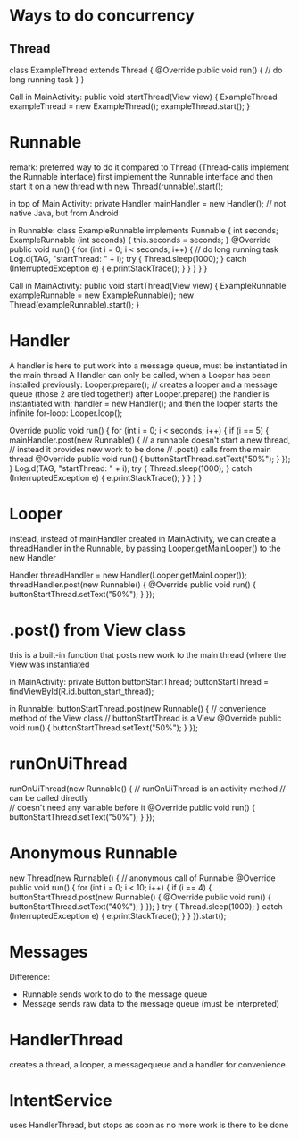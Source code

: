# Ways to do concurrency

## Thread
class ExampleThread extends Thread {
    @Override
    public void run() {
        // do long running task
    }
}

Call in MainActivity:
public void startThread(View view) {
    ExampleThread exampleThread = new ExampleThread();
    exampleThread.start();
}

# Runnable
remark: preferred way to do it compared to Thread (Thread-calls implement the Runnable interface)
first implement the Runnable interface and then start it on a new thread with new Thread(runnable).start();

in top of Main Activity:
private Handler mainHandler = new Handler(); // not native Java, but from Android

in Runnable:
class ExampleRunnable implements Runnable {
        int seconds;
        ExampleRunnable (int seconds) {
            this.seconds = seconds;
        }
        @Override
        public void run() {
            for (int i = 0; i < seconds; i++) { // do long running task
                Log.d(TAG, "startThread: " + i);
                try {
                    Thread.sleep(1000);
                } catch (InterruptedException e) {
                    e.printStackTrace();
                }
            }
        }
    }
}
    
Call in MainActivity:
public void startThread(View view) {
    ExampleRunnable exampleRunnable = new ExampleRunnable();
    new Thread(exampleRunnable).start();
}

# Handler
A handler is here to put work into a message queue, must be instantiated in the main thread
A Handler can only be called, when a Looper has been installed previously: 
Looper.prepare(); // creates a looper and a message queue (those 2 are tied together!)
after Looper.prepare() the handler is instantiated with:
handler = new Handler();
and then the looper starts the infinite for-loop:
Looper.loop();


Override
    public void run() {
        for (int i = 0; i < seconds; i++) {
            if (i == 5) {
                mainHandler.post(new Runnable() { // a runnable doesn't start a new thread,
                                                  // instead it provides new work to be done
                                                  // .post() calls from the main thread
                    @Override
                    public void run() {
                        buttonStartThread.setText("50%");
                    }
                });
              }
            Log.d(TAG, "startThread: " + i);
            try {
                Thread.sleep(1000);
            } catch (InterruptedException e) {
                e.printStackTrace();
            }
        }
    }
}

# Looper
instead, instead of mainHandler created in MainActivity, we can create a threadHandler in the Runnable, by passing Looper.getMainLooper() to the new Handler

Handler threadHandler = new Handler(Looper.getMainLooper());
                    threadHandler.post(new Runnable() {
                        @Override
                        public void run() {
                            buttonStartThread.setText("50%");
                        }
                    });
                    
 # .post() from View class
 this is a built-in function that posts new work to the main thread (where the View was instantiated
 
 in MainActivity:
 private Button buttonStartThread;
 buttonStartThread = findViewById(R.id.button_start_thread);

 in Runnable:
 buttonStartThread.post(new Runnable() { // convenience method of the View class
                                         // buttonStartThread is a View
         @Override
         public void run() {
              buttonStartThread.setText("50%");
         }
 });
 
 # runOnUiThread
 runOnUiThread(new Runnable() { // runOnUiThread is an activity method
                                // can be called directly       
                                // doesn't need any variable before it
      @Override
      public void run() {
           buttonStartThread.setText("50%");
      }
});

# Anonymous Runnable

new Thread(new Runnable() { // anonymous call of Runnable
    @Override
    public void run() {
    for (int i = 0; i < 10; i++) {
        if (i == 4) {
             buttonStartThread.post(new Runnable() {
                 @Override
                 public void run() {
                     buttonStartThread.setText("40%");
                 }
             });
        }
        try {
            Thread.sleep(1000);
        } catch (InterruptedException e) {
            e.printStackTrace();
        }
    }
}).start();

# Messages
Difference:
* Runnable sends work to do to the message queue
* Message sends raw data to the message queue (must be interpreted)

# HandlerThread
creates a thread, a looper, a messagequeue and a handler for convenience

# IntentService
uses HandlerThread, but stops as soon as no more work is there to be done
